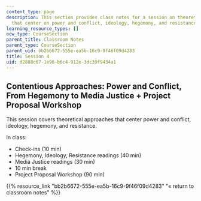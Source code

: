 ```yaml
---
content_type: page
description: This section provides class notes for a session on theoretical approaches
  that center on power and conflict, ideology, hegemony, and resistance.
learning_resource_types: []
ocw_type: CourseSection
parent_title: Classroom Notes
parent_type: CourseSection
parent_uid: bb2b6672-555e-ea5b-16c9-9f46f09d4283
title: Session 4
uid: d2888c67-1e96-b6c4-912e-3dc39f9434a1
---
```


Contentious Approaches: Power and Conflict, From Hegemony to Media Justice + Project Proposal Workshop
------------------------------------------------------------------------------------------------------

This session covers theoretical approaches that center power and conflict, ideology, hegemony, and resistance.

In class:

*   Check-ins (10 min)
*   Hegemony, Ideology, Resistance readings (40 min)
*   Media Justice readings (30 min)
*   10 min break
*   Project Proposal Workshop (90 min)

{{% resource_link "bb2b6672-555e-ea5b-16c9-9f46f09d4283" "« return to classroom notes" %}}
